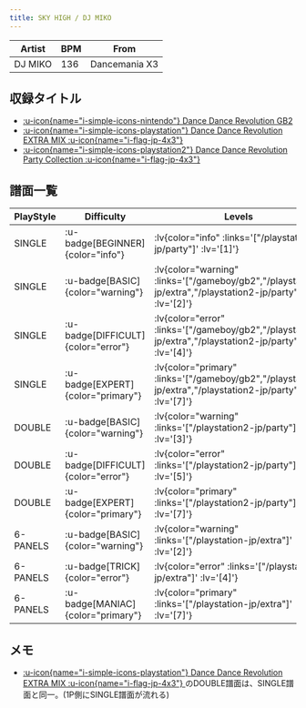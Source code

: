 ```yaml
---
title: SKY HIGH / DJ MIKO
---
```


|Artist|BPM|From|
|------|---|----|
|DJ MIKO|136|Dancemania X3|

## 収録タイトル

- [ :u-icon{name="i-simple-icons-nintendo"} Dance Dance Revolution GB2](/gameboy/gb2)
- [ :u-icon{name="i-simple-icons-playstation"} Dance Dance Revolution EXTRA MIX :u-icon{name="i-flag-jp-4x3"} ](/playstation-jp/extra)
- [ :u-icon{name="i-simple-icons-playstation2"} Dance Dance Revolution Party Collection :u-icon{name="i-flag-jp-4x3"} ](/playstation2-jp/party)

## 譜面一覧

|PlayStyle|Difficulty|Levels|Notes|Movie|
|---------|----------|------|-----|-----|
|SINGLE| :u-badge[BEGINNER]{color="info"} | :lv{color="info" :links='["/playstation2-jp/party"]' :lv='[1]'} |57/0||
|SINGLE| :u-badge[BASIC]{color="warning"} | :lv{color="warning" :links='["/gameboy/gb2","/playstation-jp/extra","/playstation2-jp/party"]' :lv='[2]'} |113/0||
|SINGLE| :u-badge[DIFFICULT]{color="error"} | :lv{color="error" :links='["/gameboy/gb2","/playstation-jp/extra","/playstation2-jp/party"]' :lv='[4]'} |128/0||
|SINGLE| :u-badge[EXPERT]{color="primary"} | :lv{color="primary" :links='["/gameboy/gb2","/playstation-jp/extra","/playstation2-jp/party"]' :lv='[7]'} |244/0||
|DOUBLE| :u-badge[BASIC]{color="warning"} | :lv{color="warning" :links='["/playstation2-jp/party"]' :lv='[3]'} |122/3||
|DOUBLE| :u-badge[DIFFICULT]{color="error"} | :lv{color="error" :links='["/playstation2-jp/party"]' :lv='[5]'} |184/34||
|DOUBLE| :u-badge[EXPERT]{color="primary"} | :lv{color="primary" :links='["/playstation2-jp/party"]' :lv='[7]'} |240/1||
|6-PANELS| :u-badge[BASIC]{color="warning"} | :lv{color="warning" :links='["/playstation-jp/extra"]' :lv='[2]'} |113/0||
|6-PANELS| :u-badge[TRICK]{color="error"} | :lv{color="error" :links='["/playstation-jp/extra"]' :lv='[4]'} |128/0||
|6-PANELS| :u-badge[MANIAC]{color="primary"} | :lv{color="primary" :links='["/playstation-jp/extra"]' :lv='[7]'} |244/0||

## メモ

- [ :u-icon{name="i-simple-icons-playstation"} Dance Dance Revolution EXTRA MIX :u-icon{name="i-flag-jp-4x3"} ](/playstation-jp/extra)のDOUBLE譜面は、SINGLE譜面と同一。(1P側にSINGLE譜面が流れる)
